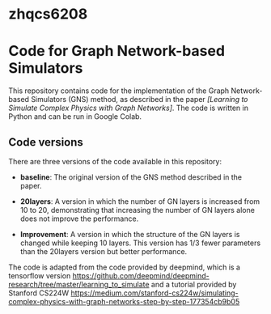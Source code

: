 # zhqcs6208
# Code for Graph Network-based Simulators

This repository contains code for the implementation of the Graph Network-based Simulators (GNS) method, as described in the paper *[Learning to Simulate Complex Physics with Graph Networks]*. The code is written in Python and can be run in Google Colab. 

## Code versions

There are three versions of the code available in this repository:

- **baseline**: The original version of the GNS method described in the paper.

- **20layers**: A version in which the number of GN layers is increased from 10 to 20, demonstrating that increasing the number of GN layers alone does not improve the performance.

- **Improvement**: A version in which the structure of the GN layers is changed while keeping 10 layers. This version has 1/3 fewer parameters than the 20layers version but better performance.

The code is adapted from the code provided by deepmind, which is a tensorflow version https://github.com/deepmind/deepmind-research/tree/master/learning_to_simulate and a tutorial provided by Stanford CS224W https://medium.com/stanford-cs224w/simulating-complex-physics-with-graph-networks-step-by-step-177354cb9b05
